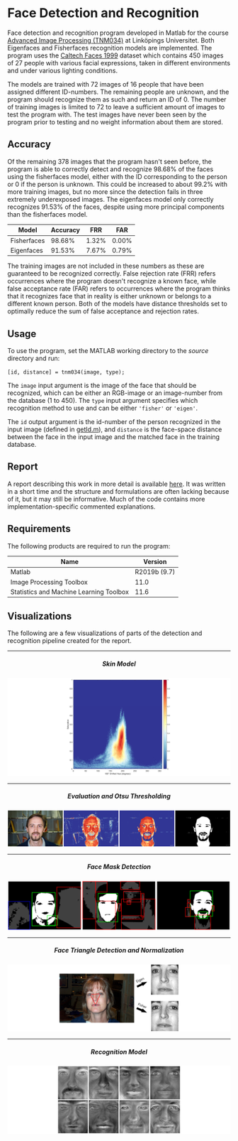 # Face Detection and Recognition

Face detection and recognition program developed in Matlab for the course [Advanced Image Processing (TNM034)](https://liu.se/studieinfo/kurs/tnm034) at Linköpings Universitet. Both Eigenfaces and Fisherfaces recognition models are implemented. The program uses the [Caltech Faces 1999](http://www.vision.caltech.edu/html-files/archive.html) dataset which contains 450 images of 27 people with various facial expressions, taken in different environments and under various lighting conditions.

The models are trained with 72 images of 16 people that have been assigned different ID-numbers. The remaining people are unknown, and the program should recognize them as such and return an ID of 0. The number of training images is limited to 72 to leave a sufficient amount of images to test the program with. The test images have never been seen by the program prior to testing and no weight information about them are stored.

## Accuracy

Of the remaining 378 images that the program hasn't seen before, the program is able to correctly detect and recognize 98.68% of the faces using the fisherfaces model, either with the ID corresponding to the person or 0 if the person is unknown. This could be increased to about 99.2% with more training images, but no more since the detection fails in three extremely underexposed images. The eigenfaces model only correctly recognizes 91.53% of the faces, despite using more principal components than the fisherfaces model.

| Model       | Accuracy | FRR   | FAR   |
| ----------- | -------- | ----- | ----- |
| Fisherfaces | 98.68%   | 1.32% | 0.00% |
| Eigenfaces  | 91.53%   | 7.67% | 0.79% |

The training images are not included in these numbers as these are guaranteed to be recognized correctly. False rejection rate (FRR) refers occurrences where the program doesn't recognize a known face, while false acceptance rate (FAR) refers to occurrences where the program thinks that it recognizes face that in reality is either unknown or belongs to a different known person. Both of the models have distance thresholds set to optimally reduce the sum of false acceptance and rejection rates.

## Usage

To use the program, set the MATLAB working directory to the *source* directory and run:
```
[id, distance] = tnm034(image, type);
```
The `image` input argument is the image of the face that should be recognized, which can be either an RGB-image or an image-number from the database (1 to 450). The `type` input argument specifies which recognition method to use and can be either `'fisher'` or `'eigen'`.

The `id` output argument is the id-number of the person recognized in the input image (defined in [getId.m](source/recognition/util/getId.m)), and `distance` is the face-space distance between the face in the input image and the matched face in the training database.

## Report

A report describing this work in more detail is available [here](report.pdf). It was written in a short time and the structure and formulations are often lacking because of it, but it may still be informative. Much of the code contains more implementation-specific commented explanations.

## Requirements

The following products are required to run the program:

| Name                                    | Version      |
| --------------------------------------- | ------------ |
| Matlab                                  | R2019b (9.7) |
| Image Processing Toolbox                | 11.0         |
| Statistics and Machine Learning Toolbox | 11.6         |

## Visualizations

The following are a few visualizations of parts of the detection and recognition pipeline created for the report.

___

<h5 align="center">Skin Model</h5>

![](data/visualizations/skin-model.png)

___

<h5 align="center">Evaluation and Otsu Thresholding</h5>

![](data/visualizations/eval_result.png)

___

<h5 align="center">Face Mask Detection</h5>

![](data/visualizations/face_mask_vis.png)

___

<h5 align="center">Face Triangle Detection and Normalization</h5>

![](data/visualizations/detect_triangle.png)

___

<h5 align="center">Recognition Model</h5>

![](data/visualizations/eigenfaces.png)
